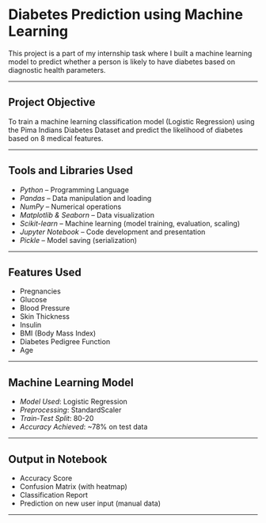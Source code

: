 #  Diabetes Prediction using Machine Learning

This project is a part of my internship task where I built a machine learning model to predict whether a person is likely to have diabetes based on diagnostic health parameters.

---

## Project Objective

To train a machine learning classification model (Logistic Regression) using the Pima Indians Diabetes Dataset and predict the likelihood of diabetes based on 8 medical features.

---

##  Tools and Libraries Used

- *Python* – Programming Language
- *Pandas* – Data manipulation and loading
- *NumPy* – Numerical operations
- *Matplotlib & Seaborn* – Data visualization
- *Scikit-learn* – Machine learning (model training, evaluation, scaling)
- *Jupyter Notebook* – Code development and presentation
- *Pickle* – Model saving (serialization)

---

##  Features Used

- Pregnancies  
- Glucose  
- Blood Pressure  
- Skin Thickness  
- Insulin  
- BMI (Body Mass Index)  
- Diabetes Pedigree Function  
- Age  

---

## Machine Learning Model

- *Model Used*: Logistic Regression  
- *Preprocessing*: StandardScaler  
- *Train-Test Split*: 80-20  
- *Accuracy Achieved*: ~78% on test data

---

##  Output in Notebook

- Accuracy Score
- Confusion Matrix (with heatmap)
- Classification Report
- Prediction on new user input (manual data)

---
